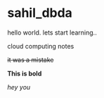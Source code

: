 # sahil_dbda
hello world. lets start learning..

cloud computing notes

~~it was a mistake~~

**This is bold**

*hey you*
